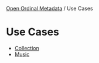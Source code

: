 [Open Ordinal Metadata](../README.md) / Use Cases

# Use Cases

- [Collection](../_media/Collection.md)
- [Music](../_media/Music.md)
